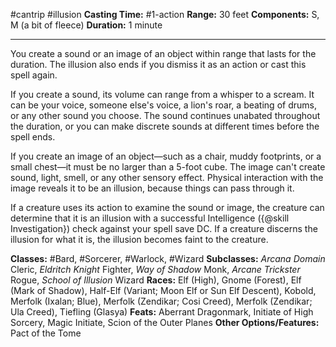 #cantrip #illusion
**Casting Time:** #1-action
**Range:** 30 feet
**Components:** S, M (a bit of fleece)
**Duration:** 1 minute

---

You create a sound or an image of an object within range that lasts for the duration. The illusion also ends if you dismiss it as an action or cast this spell again.

If you create a sound, its volume can range from a whisper to a scream. It can be your voice, someone else's voice, a lion's roar, a beating of drums, or any other sound you choose. The sound continues unabated throughout the duration, or you can make discrete sounds at different times before the spell ends.

If you create an image of an object—such as a chair, muddy footprints, or a small chest—it must be no larger than a 5-foot cube. The image can't create sound, light, smell, or any other sensory effect. Physical interaction with the image reveals it to be an illusion, because things can pass through it.

If a creature uses its action to examine the sound or image, the creature can determine that it is an illusion with a successful Intelligence ({@skill Investigation}) check against your spell save DC. If a creature discerns the illusion for what it is, the illusion becomes faint to the creature.


**Classes:** #Bard, #Sorcerer, #Warlock, #Wizard
**Subclasses:** *Arcana Domain* Cleric, *Eldritch Knight* Fighter, *Way of Shadow* Monk, *Arcane Trickster* Rogue, *School of Illusion* Wizard
**Races:** Elf (High), Gnome (Forest), Elf (Mark of Shadow), Half-Elf (Variant; Moon Elf or Sun Elf Descent), Kobold, Merfolk (Ixalan; Blue), Merfolk (Zendikar; Cosi Creed), Merfolk (Zendikar; Ula Creed), Tiefling (Glasya)
**Feats:** Aberrant Dragonmark, Initiate of High Sorcery, Magic Initiate, Scion of the Outer Planes
**Other Options/Features:** Pact of the Tome
